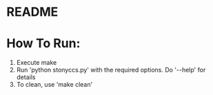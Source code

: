 # README

How To Run:
==========
1) Execute make
2) Run 'python stonyccs.py' with the required options. Do '--help' for details
3) To clean, use 'make clean'
